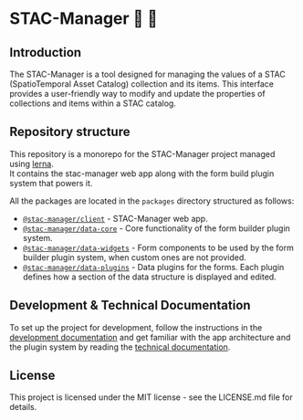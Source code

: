 # STAC-Manager 📡 📄

## Introduction
The STAC-Manager is a tool designed for managing the values of a STAC (SpatioTemporal Asset Catalog) collection and its items. This interface provides a user-friendly way to modify and update the properties of collections and items within a STAC catalog.

## Repository structure

This repository is a monorepo for the STAC-Manager project managed using [lerna](https://lerna.js.org/).  
It contains the stac-manager web app along with the form build plugin system that powers it.

All the packages are located in the `packages` directory structured as follows:

- [`@stac-manager/client`](./packages/client) - STAC-Manager web app.
- [`@stac-manager/data-core`](./packages/data-core) - Core functionality of the form builder plugin system.
- [`@stac-manager/data-widgets`](./packages/data-widgets) - Form components to be used by the form builder plugin system, when custom ones are not provided.
- [`@stac-manager/data-plugins`](./packages/data-plugins) - Data plugins for the forms. Each plugin defines how a section of the data structure is displayed and edited.

## Development & Technical Documentation

To set up the project for development, follow the instructions in the [development documentation](./DEVELOPMENT.md) and get familiar with the app architecture and the plugin system by reading the [technical documentation](./docs/README.md).

## License
This project is licensed under the MIT license - see the LICENSE.md file for details.